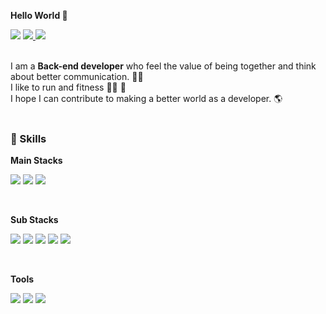 **Hello World 👋**

<a href="https://velog.io/@sweetcorn09" target="_blank"><img src="https://img.shields.io/badge/Blog-20C997?style=flat-square&logo=Velog&logoColor=white"/></a>
<a href="https://bigwhale1948.tistory.com/" target="_blank">
 <img src="https://img.shields.io/badge/Tech_Blog-ABC9FF?style=flat-square&logo=%20Sponsors&logoColor=white"/>
  </a>
  <a href="mailto:bigwhale1948@gmail.com" target="_blank"><img src="https://img.shields.io/badge/bigwhale1948@gmail.com-EA4335?style=flat-square&logo=Gmail&logoColor=white"/>
  </a>
  <br>
  <br>


I am a **Back-end developer** who feel the value of being together and think about better communication. 👨‍💻  
I like to run and fitness 🏃‍♀️ 💪<br>
I hope I can contribute to making a better world as a developer. 🌎
<br>
<br>

### 💪 Skills
  
**Main Stacks**  

<p>
  <img src="https://img.shields.io/badge/Java-937062?style=flat-square&logo=Java&logoColor=white"/>
  <img src="https://img.shields.io/badge/Spring-6DB33F?style=flat-square&logo=Spring&logoColor=white">
  <img src="https://img.shields.io/badge/oracle-FF4848?style=flat-square&logo=oracle&logoColor=white">
 
</p>
<br>

**Sub Stacks**  

<p>
  <img src="https://img.shields.io/badge/HTML5-FF8224?style=flat-square&logo=html5&logoColor=white"/>
  <img src="https://img.shields.io/badge/CSS3-4375DB?style=flat-square&logo=css3&logoColor=white"/>
  <img src="https://img.shields.io/badge/javascript-FFCD12?style=flat-square&logo=javascript&logoColor=white">
  <img src="https://img.shields.io/badge/jquery-0769AD?style=flat-square&logo=jquery&logoColor=black">
  <img src="https://img.shields.io/badge/bootstrap-7952B3?style=flat-square&logo=bootstrap&logoColor=white">
</p>
<br>

**Tools**

<p>
  <img src="https://img.shields.io/badge/GitHub-gray?style=flat-square&logo=GitHub&logoColor=white"/>
  <img src="https://img.shields.io/badge/Notion-f7f7f7?style=flat-square&logo=Notion&logoColor=black"/>
  <img src="https://img.shields.io/badge/apache tomcat-F8DC75?style=flat-square&logo=apachetomcat&logoColor=black">
</p>

